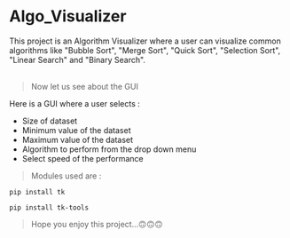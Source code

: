 # Algo_Visualizer

This project is an Algorithm Visualizer where a user can visualize common algorithms like "Bubble Sort", "Merge Sort", "Quick Sort", "Selection Sort", "Linear Search" and "Binary Search". <br><br>

>Now let us see about the GUI

Here is a GUI where a user selects :
- Size of dataset
- Minimum value of the dataset
- Maximum value of the dataset
- Algorithm to perform from the drop down menu
- Select speed of the performance

>Modules used are :
 ```
 pip install tk
 ```
 ```
 pip install tk-tools
 ```
 
 > Hope you enjoy this project...🙃🙃🙃
